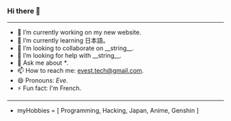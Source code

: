 ### Hi there 👋

---

- 🔭 I’m currently working on my new website.
- 🌱 I’m currently learning 日本語。
- 👯 I’m looking to collaborate on \_\_string\_\_.
- 🤔 I’m looking for help with \_\_string\_\_.
- 💬 Ask me about _*_.
- 📫 How to reach me: evest.tech@gmail.com.
- 😄 Pronouns: _Eve_.
- ⚡ Fun fact: I'm French.

---

- myHobbies = [
  Programming,
  Hacking,
  Japan,
  Anime,
  Genshin
]
